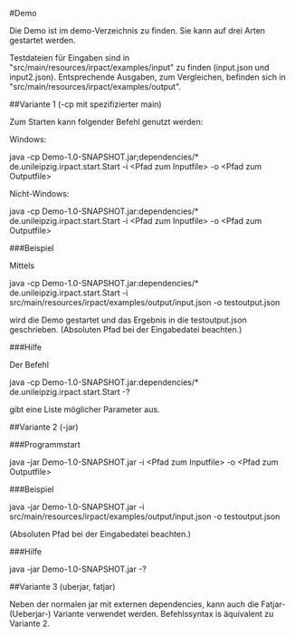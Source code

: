 #Demo

Die Demo ist im demo-Verzeichnis zu finden. Sie kann auf drei Arten gestartet werden.

Testdateien für Eingaben sind in "src/main/resources/irpact/examples/input" zu finden (input.json und input2.json).
Entsprechende Ausgaben, zum Vergleichen, befinden sich in "src/main/resources/irpact/examples/output".

##Variante 1 (-cp mit spezifizierter main)

Zum Starten kann folgender Befehl genutzt werden:

Windows:

java -cp Demo-1.0-SNAPSHOT.jar;dependencies/\* de.unileipzig.irpact.start.Start -i \<Pfad zum Inputfile\> -o \<Pfad zum Outputfile\>

Nicht-Windows:

java -cp Demo-1.0-SNAPSHOT.jar:dependencies/\* de.unileipzig.irpact.start.Start -i \<Pfad zum Inputfile\> -o \<Pfad zum Outputfile\>

###Beispiel

Mittels

java -cp Demo-1.0-SNAPSHOT.jar:dependencies/\* de.unileipzig.irpact.start.Start -i src/main/resources/irpact/examples/output/input.json -o testoutput.json

wird die Demo gestartet und das Ergebnis in die testoutput.json geschrieben. (Absoluten Pfad bei der Eingabedatei beachten.)

###Hilfe

Der Befehl

java -cp Demo-1.0-SNAPSHOT.jar:dependencies/\* de.unileipzig.irpact.start.Start -?

gibt eine Liste möglicher Parameter aus. 

##Variante 2 (-jar)

###Programmstart

java -jar Demo-1.0-SNAPSHOT.jar -i \<Pfad zum Inputfile\> -o \<Pfad zum Outputfile\>

###Beispiel

java -jar Demo-1.0-SNAPSHOT.jar -i src/main/resources/irpact/examples/output/input.json -o testoutput.json

(Absoluten Pfad bei der Eingabedatei beachten.)

###Hilfe

java -jar Demo-1.0-SNAPSHOT.jar -?

##Variante 3 (uberjar, fatjar)

Neben der normalen jar mit externen dependencies, kann auch die Fatjar- (Ueberjar-) Variante verwendet werden.
Befehlssyntax is äquivalent zu Variante 2.